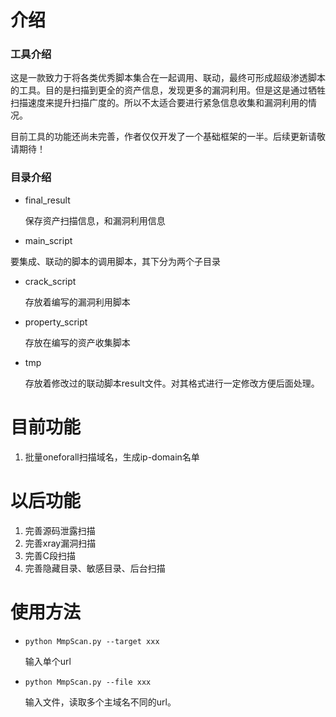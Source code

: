 # 介绍

### 工具介绍

这是一款致力于将各类优秀脚本集合在一起调用、联动，最终可形成超级渗透脚本的工具。目的是扫描到更全的资产信息，发现更多的漏洞利用。但是这是通过牺牲扫描速度来提升扫描广度的。所以不太适合要进行紧急信息收集和漏洞利用的情况。

目前工具的功能还尚未完善，作者仅仅开发了一个基础框架的一半。后续更新请敬请期待！

### 目录介绍

- final_result

  保存资产扫描信息，和漏洞利用信息

-  main_script

  要集成、联动的脚本的调用脚本，其下分为两个子目录

  - crack_script

    存放着编写的漏洞利用脚本

  - property_script

    存放在编写的资产收集脚本

- tmp

  存放着修改过的联动脚本result文件。对其格式进行一定修改方便后面处理。

# 目前功能

1. 批量oneforall扫描域名，生成ip-domain名单



# 以后功能

1. 完善源码泄露扫描
2. 完善xray漏洞扫描
3. 完善C段扫描
4. 完善隐藏目录、敏感目录、后台扫描



# 使用方法

- `python MmpScan.py --target xxx`

  输入单个url

- `python MmpScan.py --file xxx`

  输入文件，读取多个主域名不同的url。